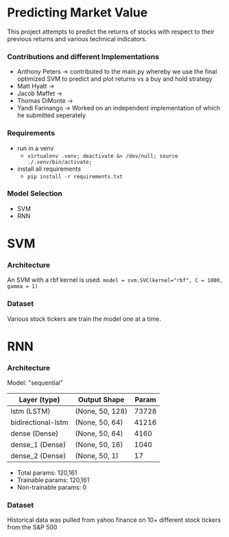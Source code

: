 # Predicting Market Value
This project attempts to predict the returns of stocks with respect to their previous returns and various technical indicators.

### Contributions and different Implementations
- Anthony Peters -> contributed to the main.py whereby we use the final optimized SVM to predict and plot returns vs a buy and hold strategy
- Matt Hyatt -> 
- Jacob Maffet -> 
- Thomas DiMonte -> 
- Yandi Farinango -> Worked on an independent implementation of which he submitted seperately

### Requirements
* run in a venv
    * `virtualenv .venv; deactivate &> /dev/null; source ./.venv/bin/activate;`
* install all requirements
    * `pip install -r requirements.txt`

### Model Selection
- SVM
- RNN

# SVM
### Architecture
An SVM with a rbf kernel is used.
`model = svm.SVC(kernel="rbf", C = 1000, gamma = 1)`

### Dataset
Various stock tickers are train the model one at a time.

# RNN
### Architecture
Model: "sequential"

|    Layer (type)          |     Output Shape      |    Param    |
|--------------------------|-----------------------|-------------|
|    lstm (LSTM)           |    (None, 50, 128)    |    73728    |  
|    bidirectional-lstm    |    (None, 50, 64)     |    41216    |
|    dense (Dense)         |    (None, 50, 64)     |    4160     |
|    dense_1 (Dense)       |    (None, 50, 16)     |    1040     |
|    dense_2 (Dense)       |    (None, 50, 1)      |    17       |

* Total params: 120,161
* Trainable params: 120,161
* Non-trainable params: 0

### Dataset
Historical data was pulled from yahoo finance on 10+ different stock tickers from the S&P 500


